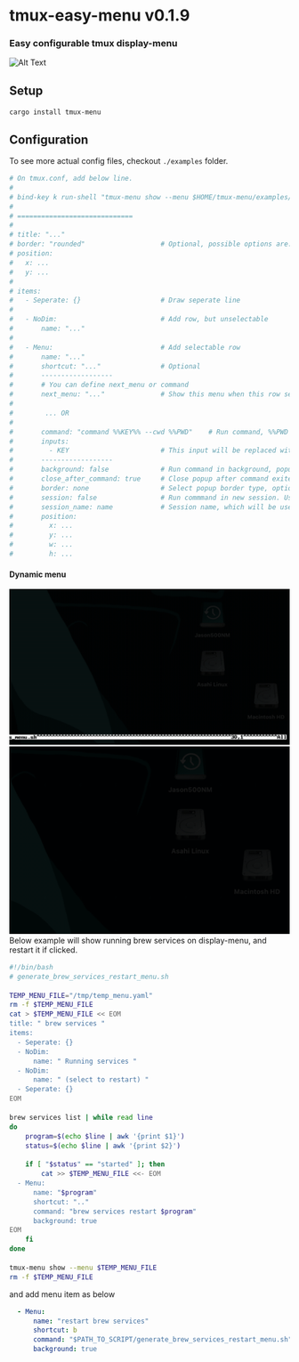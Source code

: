 # tmux-easy-menu v0.1.9

### Easy configurable tmux display-menu

![Alt Text](https://github.com/Ja-sonYun/tmux-easy-menu/blob/main/examples/example.gif?raw=true)

## Setup
```
cargo install tmux-menu
```


## Configuration
To see more actual config files, checkout `./examples` folder.
```yaml
# On tmux.conf, add below line.
#
# bind-key k run-shell "tmux-menu show --menu $HOME/tmux-menu/examples/menu.yaml --working_dir #{pane_current_path}"
#                      
# =============================
#
# title: "..."
# border: "rounded"                   # Optional, possible options are: single, rounded, double, heavy, simple, padded, none
# position:
#   x: ...
#   y: ...
#
# items:
#   - Seperate: {}                    # Draw seperate line
#
#   - NoDim:                          # Add row, but unselectable
#       name: "..."
#
#   - Menu:                           # Add selectable row
#       name: "..."
#       shortcut: "..."               # Optional
#       ------------------
#       # You can define next_menu or command
#       next_menu: "..."              # Show this menu when this row selected
#
#        ... OR
#
#       command: "command %%KEY%% --cwd %%PWD"    # Run command, %%PWD will replaced with cwd
#       inputs:
#         - KEY                       # This input will be replaced with '%%KEY%%' on command
#       ------------------
#       background: false             # Run command in background, popup will closed immediately
#       close_after_command: true     # Close popup after command exited. if false, you should type <C-c> to close popup.
#       border: none                  # Select popup border type, optional, possible options are: single, rounded, double, heavy, simple, padded, none
#       session: false                # Run commmand in new session. Useful for long running command. To hide popup while command running, use <C-d> to detach and close.
#       session_name: name            # Session name, which will be used if session is true. This must be unique.
#       position:
#         x: ...
#         y: ...
#         w: ...
#         h: ...
```

#### Dynamic menu
![Alt Text](https://github.com/Ja-sonYun/tmux-easy-menu/blob/main/examples/dynamic2.gif?raw=true)
![Alt Text](https://github.com/Ja-sonYun/tmux-easy-menu/blob/main/examples/dynamic.gif?raw=true)
Below example will show running brew services on display-menu, and restart it if clicked.
```bash
#!/bin/bash
# generate_brew_services_restart_menu.sh

TEMP_MENU_FILE="/tmp/temp_menu.yaml"
rm -f $TEMP_MENU_FILE
cat > $TEMP_MENU_FILE << EOM
title: " brew services "
items:
  - Seperate: {}
  - NoDim:
      name: " Running services "
  - NoDim:
      name: " (select to restart) "
  - Seperate: {}
EOM

brew services list | while read line
do
    program=$(echo $line | awk '{print $1}')
    status=$(echo $line | awk '{print $2}')

    if [ "$status" == "started" ]; then
        cat >> $TEMP_MENU_FILE <<- EOM
  - Menu:
      name: "$program"
      shortcut: ".."
      command: "brew services restart $program"
      background: true
EOM
    fi
done

tmux-menu show --menu $TEMP_MENU_FILE
rm -f $TEMP_MENU_FILE
```
and add menu item as below
```yaml
  - Menu:
      name: "restart brew services"
      shortcut: b
      command: "$PATH_TO_SCRIPT/generate_brew_services_restart_menu.sh"
      background: true
```
